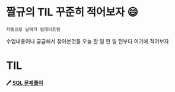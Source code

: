 # 짤규의 TIL 꾸준히 적어보자 😄

`자동으로 날짜가 업데이트됨`

수업내용이나 궁금해서 찾아본것들 오늘 할 일 한 일 전부다 여기에 적어보자


# TIL

**:pen: [SQL 문제풀이](https://github.com/Jjalkyu/Jjalkyu.github.io/blob/main/README.md)**
